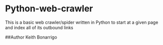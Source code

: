 # Python-web-crawler
This is a basic web crawler/spider written in Python to start at a given page and index all of its outbound links

##Author
Keith Bonarrigo
